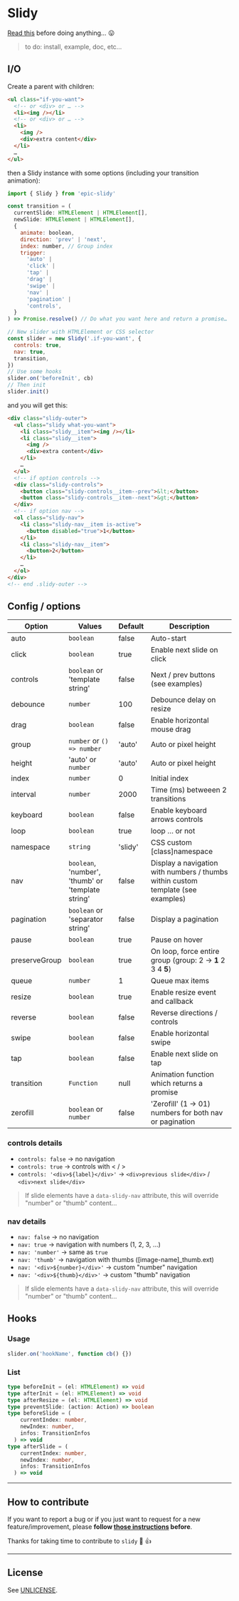 # Slidy

[Read this](http://shouldiuseacarousel.com/) before doing anything… 😛

> to do: install, example, doc, etc…

## I/O

Create a parent with children:

```html
<ul class="if-you-want">
  <!-- or <div> or … -->
  <li><img /></li>
  <!-- or <div> or … -->
  <li>
    <img />
    <div>extra content</div>
  </li>
  …
</ul>
```

then a Slidy instance with some options (including your transition animation):

```js
import { Slidy } from 'epic-slidy'

const transition = (
  currentSlide: HTMLElement | HTMLElement[],
  newSlide: HTMLElement | HTMLElement[],
  {
    animate: boolean,
    direction: 'prev' | 'next',
    index: number, // Group index
    trigger:
      'auto' |
      'click' |
      'tap' |
      'drag' |
      'swipe' |
      'nav' |
      'pagination' |
      'controls',
  }
) => Promise.resolve() // Do what you want here and return a promise…

// New slider with HTMLElement or CSS selector
const slider = new Slidy('.if-you-want', {
  controls: true,
  nav: true,
  transition,
})
// Use some hooks
slider.on('beforeInit', cb)
// Then init
slider.init()
```

and you will get this:

```html
<div class="slidy-outer">
  <ul class="slidy what-you-want">
    <li class="slidy__item"><img /></li>
    <li class="slidy__item">
      <img />
      <div>extra content</div>
    </li>
    …
  </ul>
  <!-- if option controls -->
  <div class="slidy-controls">
    <button class="slidy-controls__item--prev">&lt;</button>
    <button class="slidy-controls__item--next">&gt;</button>
  </div>
  <!-- if option nav -->
  <ol class="slidy-nav">
    <li class="slidy-nav__item is-active">
      <button disabled="true">1</button>
    </li>
    <li class="slidy-nav__item">
      <button>2</button>
    </li>
    …
  </ol>
</div>
<!-- end .slidy-outer -->
```

## Config / options

| Option        | Values                                            | Default | Description                                                                      |
| ------------- | ------------------------------------------------- | ------- | -------------------------------------------------------------------------------- |
| auto          | `boolean`                                         | false   | Auto-start                                                                       |
| click         | `boolean`                                         | true    | Enable next slide on click                                                       |
| controls      | `boolean` or 'template string'                    | false   | Next / prev buttons (see examples)                                               |
| debounce      | `number`                                          | 100     | Debounce delay on resize                                                         |
| drag          | `boolean`                                         | false   | Enable horizontal mouse drag                                                     |
| group         | `number` or `() => number`                        | 'auto'  | Auto or pixel height                                                             |
| height        | 'auto' or `number`                                | 'auto'  | Auto or pixel height                                                             |
| index         | `number`                                          | 0       | Initial index                                                                    |
| interval      | `number`                                          | 2000    | Time (ms) betweeen 2 transitions                                                 |
| keyboard      | `boolean`                                         | false   | Enable keyboard arrows controls                                                  |
| loop          | `boolean`                                         | true    | loop … or not                                                                    |
| namespace     | `string`                                          | 'slidy' | CSS custom [class]namespace                                                      |
| nav           | `boolean`, 'number', 'thumb' or 'template string' | false   | Display a navigation with numbers / thumbs within custom template (see examples) |
| pagination    | `boolean` or 'separator string'                   | false   | Display a pagination                                                             |
| pause         | `boolean`                                         | true    | Pause on hover                                                                   |
| preserveGroup | `boolean`                                         | true    | On loop, force entire group (group: 2 -> **1** 2 3 4 **5**)                      |
| queue         | `number`                                          | 1       | Queue max items                                                                  |
| resize        | `boolean`                                         | true    | Enable resize event and callback                                                 |
| reverse       | `boolean`                                         | false   | Reverse directions / controls                                                    |
| swipe         | `boolean`                                         | false   | Enable horizontal swipe                                                          |
| tap           | `boolean`                                         | false   | Enable next slide on tap                                                         |
| transition    | `Function`                                        | null    | Animation function which returns a promise                                       |
| zerofill      | `boolean` or `number`                             | false   | 'Zerofill' (1 -> 01) numbers for both nav or pagination                          |

### controls details

- `controls: false` -> no navigation
- `controls: true` -> controls with < / >
- `controls: '<div>${label}</div>'` -> `<div>previous slide</div>` / `<div>next slide</div>`

> If slide elements have a `data-slidy-nav` attribute, this will override "number" or "thumb" content…

### nav details

- `nav: false` -> no navigation
- `nav: true` -> navigation with numbers (1, 2, 3, …)
- `nav: 'number'` -> same as `true`
- `nav: 'thumb'` -> navigation with thumbs ([image-name]\_thumb.ext)
- `nav: '<div>${number}</div>'` -> custom "number" navigation
- `nav: '<div>${thumb}</div>'` -> custom "thumb" navigation

> If slide elements have a `data-slidy-nav` attribute, this will override "number" or "thumb" content…

## Hooks

### Usage

```js
slider.on('hookName', function cb() {})
```

### List

```typescript
type beforeInit = (el: HTMLElement) => void
type afterInit = (el: HTMLElement) => void
type afterResize = (el: HTMLElement) => void
type preventSlide: (action: Action) => boolean
type beforeSlide = (
    currentIndex: number,
    newIndex: number,
    infos: TransitionInfos
  ) => void
type afterSlide = (
    currentIndex: number,
    newIndex: number,
    infos: TransitionInfos
  ) => void
```

---

## How to contribute

If you want to report a bug or if you just want to request for a new feature/improvement, please **follow [those instructions](CONTRIBUTING.md) before**.

Thanks for taking time to contribute to `slidy` :tada: :+1:

---

## License

See [UNLICENSE](UNLICENSE).
